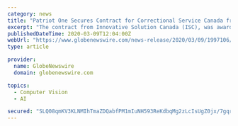 ```yaml
---
category: news
title: "Patriot One Secures Contract for Correctional Service Canada from Innovative Solutions Canada"
excerpt: "The contract from Innovative Solution Canada (ISC), was awarded to Patriot One for its PATSCAN Platform, with specific interest around the Video Object Recognition Software (VRS) solution for the ..."
publishedDateTime: 2020-03-09T12:04:00Z
webUrl: "https://www.globenewswire.com/news-release/2020/03/09/1997106/0/en/Patriot-One-Secures-Contract-for-Correctional-Service-Canada-from-Innovative-Solutions-Canada.html"
type: article

provider:
  name: GlobeNewswire
  domain: globenewswire.com

topics:
  - Computer Vision
  - AI

secured: "SLQ08qmKV3KLNMIhTmaZDQabfPM1mIuNH593ReKdbqMg2zLcIsUgZ0jx/7gqrkluTcTBLPQdn1ifqWBasIWBYGGouZzUAghn4SwhFcCUFNPR2LYQCjXTtaCf4623/ZFr7DQUzOCxxP6vtuAJ5XVI/DRtEu0obq5DiNnsClDX7Z4K9ky4Fvp08OBFvqBMvm306N7x0KnBPLE+nFhzjuhxLiXnzHb62ItkXo+KLvoudUYmPOeYZ0VcOcgFGQjzyMME1QopOmKCnufEt9aXwvpln8+etBRAw2BKcM8pFQaDLuSniOCXoOlNGZzEzo50TPeP;zre5dxYjnxaeutIU2+AFSw=="
---
```


